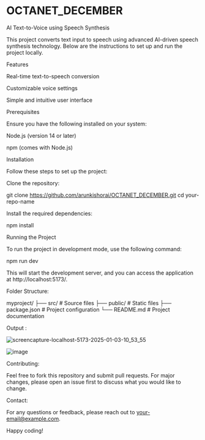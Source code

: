 # OCTANET_DECEMBER
AI Text-to-Voice using Speech Synthesis

This project converts text input to speech using advanced AI-driven speech synthesis technology. Below are the instructions to set up and run the project locally.

Features

Real-time text-to-speech conversion

Customizable voice settings

Simple and intuitive user interface

Prerequisites

Ensure you have the following installed on your system:

Node.js (version 14 or later)

npm (comes with Node.js)

Installation

Follow these steps to set up the project:

Clone the repository:

git clone https://github.com/arunkishorai/OCTANET_DECEMBER.git
cd your-repo-name

Install the required dependencies:

npm install

Running the Project

To run the project in development mode, use the following command:

npm run dev

This will start the development server, and you can access the application at http://localhost:5173/.

Folder Structure:

myproject/
├── src/             # Source files
├── public/          # Static files
├── package.json     # Project configuration
└── README.md        # Project documentation

Output :

![screencapture-localhost-5173-2025-01-03-10_53_55](https://github.com/user-attachments/assets/1884384f-2512-46dd-92cd-aa2b65237f1a)

![image](https://github.com/user-attachments/assets/722daa66-60ab-4501-b6e6-f4cb29d9e39c)


Contributing:

Feel free to fork this repository and submit pull requests. For major changes, please open an issue first to discuss what you would like to change.

Contact:

For any questions or feedback, please reach out to your-email@example.com.

Happy coding!

